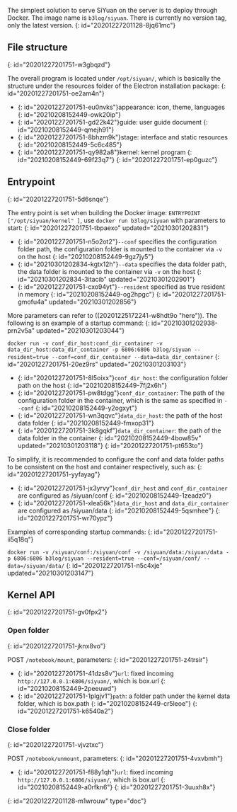 The simplest solution to serve SiYuan on the server is to deploy through Docker. The image name is `b3log/siyuan`. There is currently no version tag, only the latest version.
{: id="20201227201128-8jq61mc"}

## File structure
{: id="20201227201751-w3gbqzd"}

The overall program is located under `/opt/siyuan/`, which is basically the structure under the resources folder of the Electron installation package:
{: id="20201227201751-oe2am4n"}

* {: id="20201227201751-eu0nvks"}appearance: icon, theme, languages
  {: id="20210208152449-owk20ip"}
* {: id="20201227201751-gd22k42"}guide: user guide document
  {: id="20210208152449-qmejh91"}
* {: id="20201227201751-8bhzm9k"}stage: interface and static resources
  {: id="20210208152449-5c6c485"}
* {: id="20201227201751-qy982a8"}kernel: kernel program
  {: id="20210208152449-69f23q7"}
{: id="20201227201751-ep0guzc"}

## Entrypoint
{: id="20201227201751-5d6snqe"}

The entry point is set when building the Docker image: `ENTRYPOINT ["/opt/siyuan/kernel" ]`, use `docker run b3log/siyuan` with parameters to start:
{: id="20201227201751-tbpaexo" updated="20210301202831"}

* {: id="20201227201751-n5o2ot2"}`--conf` specifies the configuration folder path, the configuration folder is mounted to the container via `-v` on the host
  {: id="20210208152449-9gz7jy5"}
* {: id="20210301202834-kgtx12h"}`--data` specifies the data folder path, the data folder is mounted to the container via `-v` on the host
  {: id="20210301202834-3itacib" updated="20210301202901"}
* {: id="20201227201751-cxo94yt"}`--resident` specified as true resident in memory
  {: id="20210208152449-og2hpgc"}
{: id="20201227201751-gmofu4a" updated="20210301202856"}

More parameters can refer to ((20201225172241-w8hdt9o "here")). The following is an example of a startup command:
{: id="20210301202938-prn2v5a" updated="20210301203044"}

`docker run -v conf_dir_host:conf_dir_container -v data_dir_host:data_dir_container -p 6806:6806 b3log/siyuan --resident=true --conf=conf_dir_container --data=data_dir_container`
{: id="20201227201751-20ez9rs" updated="20210301203103"}

* {: id="20201227201751-8l5oixx"}`conf_dir_host`: the configuration folder path on the host
  {: id="20210208152449-7fj2x6h"}
* {: id="20201227201751-pw8tdgg"}`conf_dir_container`: The path of the configuration folder in the container, which is the same as specified in `--conf`
  {: id="20210208152449-y2ogxyt"}
* {: id="20201227201751-wn3qqvc"}`data_dir_host`: the path of the host data folder
  {: id="20210208152449-fmxop31"}
* {: id="20201227201751-3k8gqkf"}`data_dir_container`: the path of the data folder in the container
  {: id="20210208152449-4bow85v" updated="20210301203118"}
{: id="20201227201751-pt653to"}

To simplify, it is recommended to configure the conf and data folder paths to be consistent on the host and container respectively, such as:
{: id="20201227201751-yyfayag"}

* {: id="20201227201751-jx3yrvy"}`conf_dir_host` and `conf_dir_container` are configured as /siyuan/conf
  {: id="20210208152449-1zeadz0"}
* {: id="20201227201751-xlea56k"}`data_dir_host` and `data_dir_container` are configured as /siyuan/data
  {: id="20210208152449-5qsmhee"}
{: id="20201227201751-wr70ypz"}

Examples of corresponding startup commands:
{: id="20201227201751-ii5q18q"}

`docker run -v /siyuan/conf:/siyuan/conf -v /siyuan/data:/siyuan/data -p 6806:6806 b3log/siyuan --resident=true --conf=/siyuan/conf/ --data=/siyuan/data/`
{: id="20201227201751-n5c4xje" updated="20210301203147"}

## Kernel API
{: id="20201227201751-gv0fpx2"}

### Open folder
{: id="20201227201751-jknx8vo"}

POST `/notebook/mount`, parameters:
{: id="20201227201751-z4trsir"}

* {: id="20201227201751-41dzs8v"}`url`: fixed incoming `http://127.0.0.1:6806/siyuan/`, which is box.url
  {: id="20210208152449-2peeuwd"}
* {: id="20201227201751-1plgjv1"}`path`: a folder path under the kernel data folder, which is box.path
  {: id="20210208152449-cr5leoe"}
{: id="20201227201751-k6540a2"}

### Close folder
{: id="20201227201751-vjvztxc"}

POST `/notebook/unmount`, parameters:
{: id="20201227201751-4vxvbmh"}

* {: id="20201227201751-f88y1qh"}`url`: fixed incoming `http://127.0.0.1:6806/siyuan/`, which is box.url
  {: id="20210208152449-a0rfkn6"}
{: id="20201227201751-3uuxh8x"}


{: id="20201227201128-m1wrouw" type="doc"}
